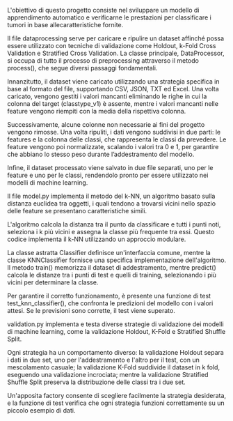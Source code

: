L'obiettivo di questo progetto consiste nel sviluppare un modello di apprendimento automatico e verificarne le prestazioni per classificare i tumori in base allecaratteristiche fornite.

Il file dataprocessing serve per caricare e ripulire un dataset affinché possa essere utilizzato con tecniche di validazione come Holdout, k-Fold Cross Validation e Stratified Cross Validation. La classe principale, DataProcessor, si occupa di tutto il processo di preprocessing attraverso il metodo process(), che segue diversi passaggi fondamentali.

Innanzitutto, il dataset viene caricato utilizzando una strategia specifica in base al formato del file, supportando CSV, JSON, TXT ed Excel. Una volta caricato, vengono gestiti i valori mancanti eliminando le righe in cui la colonna del target (classtype_v1) è assente, mentre i valori mancanti nelle feature vengono riempiti con la media della rispettiva colonna.

Successivamente, alcune colonne non necessarie ai fini del progetto vengono rimosse. Una volta ripuliti, i dati vengono suddivisi in due parti: le features e la colonna delle classi, che rappresenta le classi da prevedere. Le feature vengono poi normalizzate, scalando i valori tra 0 e 1, per garantire che abbiano lo stesso peso durante l’addestramento del modello.

Infine, il dataset processato viene salvato in due file separati, uno per le feature e uno per le classi, rendendolo pronto per essere utilizzato nei modelli di machine learning.

Il file model.py implementa il metodo del k-NN, un algoritmo basato sulla distanza euclidea tra oggetti, i quali tendono a trovarsi vicini nello spazio delle feature se presentano caratteristiche simili.

L'algoritmo calcola la distanza tra il punto da classificare e tutti i punti noti, seleziona i k più vicini e assegna la classe più frequente tra essi. Questo codice implementa il k-NN utilizzando un approccio modulare.

La classe astratta Classifier definisce un'interfaccia comune, mentre la classe KNNClassifier fornisce una specifica implementazione dell'algoritmo. Il metodo train() memorizza il dataset di addestramento, mentre predict() calcola le distanze tra i punti di test e quelli di training, selezionando i più vicini per determinare la classe.

Per garantire il corretto funzionamento, è presente una funzione di test test_knn_classifier(), che confronta le predizioni del modello con i valori attesi. Se le previsioni sono corrette, il test viene superato.

validation.py implementa e testa diverse strategie di validazione dei modelli di machine learning, come la validazione Holdout, K-Fold e Stratified Shuffle Split.

Ogni strategia ha un comportamento diverso: la validazione Holdout separa i dati in due set, uno per l'addestramento e l'altro per il test, con un mescolamento casuale; la validazione K-Fold suddivide il dataset in k fold, eseguendo una validazione incrociata; mentre la validazione Stratified Shuffle Split preserva la distribuzione delle classi tra i due set.

Un'apposita factory consente di scegliere facilmente la strategia desiderata, e la funzione di test verifica che ogni strategia funzioni correttamente su un piccolo esempio di dati.
